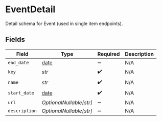 # EventDetail

Detail schema for Event (used in single item endpoints).


## Fields

| Field                                                                | Type                                                                 | Required                                                             | Description                                                          |
| -------------------------------------------------------------------- | -------------------------------------------------------------------- | -------------------------------------------------------------------- | -------------------------------------------------------------------- |
| `end_date`                                                           | [date](https://docs.python.org/3/library/datetime.html#date-objects) | :heavy_minus_sign:                                                   | N/A                                                                  |
| `key`                                                                | *str*                                                                | :heavy_check_mark:                                                   | N/A                                                                  |
| `name`                                                               | *str*                                                                | :heavy_check_mark:                                                   | N/A                                                                  |
| `start_date`                                                         | [date](https://docs.python.org/3/library/datetime.html#date-objects) | :heavy_check_mark:                                                   | N/A                                                                  |
| `url`                                                                | *OptionalNullable[str]*                                              | :heavy_minus_sign:                                                   | N/A                                                                  |
| `description`                                                        | *OptionalNullable[str]*                                              | :heavy_minus_sign:                                                   | N/A                                                                  |